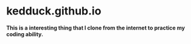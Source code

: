 # kedduck.github.io
**This is a interesting thing that I clone from the internet to practice my coding ability.**
